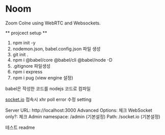 # Noom

Zoom Colne using WebRTC and Websockets.

** projcect setup **

1. npm init -y
2. nodemon.json, babel.config.json 파일 생성
3. git init .
4. npm i @babel/core @babel/cli @babel/node -D
5. .gitignore 파일생성
6. npm i express
7. npm i pug (view engine 설정)

babel은 작성한 코드를 nodejs 코드로 컴파일

[socket.io](https://admin.socket.io/) 접속시 xhr poll error 수정 setting

Server URL: http://localhost:3000
Advanced Options: 체크
WebSocket only?: 체크
Admin namespace: /admin (기본설정)
Path: /socket.io (기본설정)

테스트 readme